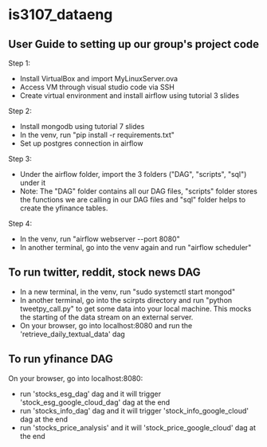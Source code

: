 # is3107_dataeng

## User Guide to setting up our group's project code
Step 1:
- Install VirtualBox and import MyLinuxServer.ova
- Access VM through visual studio code via SSH
- Create virtual environment and install airflow using tutorial 3 slides

Step 2:
- Install mongodb using tutorial 7 slides
- In the venv, run "pip install -r requirements.txt"
- Set up postgres connection in airflow

Step 3:
- Under the airflow folder, import the 3 folders ("DAG", "scripts", "sql") under it
- Note: The "DAG" folder contains all our DAG files, "scripts" folder stores the functions we are calling in our DAG files and "sql" folder helps to create the yfinance tables.

Step 4:
- In the venv, run "airflow webserver --port 8080"
- In another terminal, go into the venv again and run "airflow scheduler"

## To run twitter, reddit, stock news DAG
- In a new terminal, in the venv, run "sudo systemctl start mongod"
- In another terminal, go into the scirpts directory and run "python tweetpy_call.py" to get some data into your local machine. This mocks the starting of the data stream on an external server.
- On your browser, go into localhost:8080 and run the 'retrieve_daily_textual_data' dag

## To run yfinance DAG
On your browser, go into localhost:8080:
- run 'stocks_esg_dag' dag and it will trigger 'stock_esg_google_cloud_dag' dag at the end
- run 'stocks_info_dag' dag and it will trigger 'stock_info_google_cloud' dag at the end
- run 'stocks_price_analysis' and it will 'stock_price_google_cloud' dag at the end
